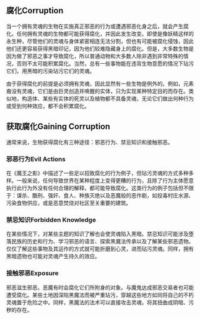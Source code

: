 ## 腐化Corruption

当一个拥有灵魂的生物在实施真正邪恶的行为或遭遇邪恶化身之后，就会产生腐化。任何拥有灵魂的生物都可能获得腐化，并因此发生改变。即使是像妖精这样的永生种，尽管他们的灵魂与身体紧密相连无法分割，但也有可能被腐化侵蚀，因此他们还更容易获得黑暗印记，因为他们较难隐藏身上的腐化。但是，大多数生物是因为做了邪恶之事才导致腐化，所以普通动物和大多数人除非遇到非常特殊的情况，否则不太可能积累腐化。当然，总有一些事物能在违背生物意愿的情况下玷污它们，用黑暗的污染玷污它们的灵魂。

由于获得腐化的前提是必须拥有灵魂，因此显然有一些生物是例外的。例如，元素裔没有灵魂，它们是由巨灵创造并唤醒的实体，只为实现某种特定目的而存在。类似地，构造体、某些有实体的死灵以及植物都不具备灵魂，无论它们做出何种行为或受到何种效应，都不会积累腐化。

## 获取腐化Gaining Corruption

通常来说，生物获得腐化有三种途径：邪恶行为、禁忌知识和接触邪恶。

### 邪恶行为Evil Actions 

在《魔王之影》中描述了一些足以招致腐化的行为例子，但玷污灵魂的方式多种多样。一般来说，任何导致世界在某种程度上变得更糟的行为，且除了行为主体愿意执行此行为外没有任何合理的解释，都可能导致腐化。这类行为的例子包括但不限于：谋杀、酷刑、强奸、食人、种族灭绝以及恶魔般的恶作剧，如投毒村庄水源、污染食物供应，或是恶意焚烧对社区至关重要的建筑。

### 禁忌知识Forbidden Knowledge 

在某些情况下，对某些主题的知识了解也会使灵魂陷入黑暗。禁忌知识可能涉及堕落民族的历史和行为、学习邪恶的语言、探索黑魔法传承以及了解某些邪恶遗物。仅仅了解这些事物及其运作的方式就可能折磨到心灵，进而玷污灵魂。同样，拥有黑暗遗物也可能对灵魂产生持久的效应。

### 接触邪恶Exposure 

邪恶滋生邪恶。恶魔有时会腐化它们所附身的对象。与魔鬼达成邪恶交易者也可能遭受腐化。某些土地因深陷黑魔法而被严重玷污，穿越这些地方如同将自己的不朽灵魂置于危险之中。同样，黑魔法的法术可以直接攻击灵魂，将其扭曲成阴暗、污秽的存在。
